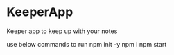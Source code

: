 # KeeperApp
Keeper app to keep up with your notes

use below commands to run
  npm init -y
  npm i
  npm start 
